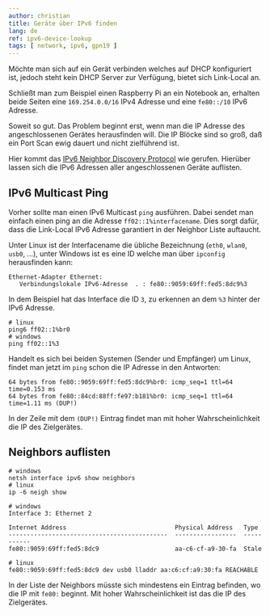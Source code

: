 ```yaml
---
author: christian
title: Geräte über IPv6 finden
lang: de
ref: ipv6-device-lookup
tags: [ network, ipv6, gpn19 ]
---
```


Möchte man sich auf ein Gerät verbinden welches auf DHCP
konfiguriert ist, jedoch steht kein DHCP Server zur Verfügung,
bietet sich Link-Local an.

Schließt man zum Beispiel einen Raspberry Pi an ein
Notebook an, erhalten beide Seiten eine
`169.254.0.0/16` IPv4 Adresse und eine `fe80::/10` IPv6 Adresse.

Soweit so gut. Das Problem beginnt erst, wenn man die IP Adresse
des angeschlossenen Gerätes herausfinden will. Die IP Blöcke sind
so groß, daß ein Port Scan ewig dauert und nicht zielführend ist.

Hier kommt das [IPv6 Neighbor Discovery Protocol](https://de.wikipedia.org/wiki/Neighbor_Discovery_Protocol)
wie gerufen. Hierüber lassen sich die IPv6 Adressen aller angeschlossenen
Geräte auflisten.

## IPv6 Multicast Ping

Vorher sollte man einen IPv6 Multicast `ping` ausführen.
Dabei sendet man einfach einen ping an die Adresse `ff02::1%interfacename`.
Dies sorgt dafür, dass die Link-Local IPv6 Adresse garantiert in der Neighbor
Liste auftaucht.

Unter Linux ist der Interfacename die übliche Bezeichnung (`eth0`, `wlan0`, `usb0`, ...),
unter Windows ist es eine ID welche man über `ipconfig` herausfinden kann:

```
Ethernet-Adapter Ethernet:
   Verbindungslokale IPv6-Adresse  . : fe80::9059:69ff:fed5:8dc9%3
```

In dem Beispiel hat das Interface die ID `3`, zu erkennen an dem `%3` hinter der
IPv6 Adresse.

```
# linux
ping6 ff02::1%br0
# windows
ping ff02::1%3
```

Handelt es sich bei beiden Systemen (Sender und Empfänger) um Linux, findet man
jetzt im `ping` schon die IP Adresse in den Antworten:

```
64 bytes from fe80::9059:69ff:fed5:8dc9%br0: icmp_seq=1 ttl=64 time=0.153 ms
64 bytes from fe80::84cd:88ff:fe97:b181%br0: icmp_seq=1 ttl=64 time=1.11 ms (DUP!)
```

In der Zeile mit dem `(DUP!)` Eintrag findet man mit hoher
Wahrscheinlichkeit die IP des Zielgerätes.

## Neighbors auflisten

```
# windows
netsh interface ipv6 show neighbors
# linux
ip -6 neigh show
```

```
# windows
Interface 3: Ethernet 2

Internet Address                              Physical Address   Type
--------------------------------------------  -----------------  -----------
fe80::9059:69ff:fed5:8dc9                     aa-c6-cf-a9-30-fa  Stale

# linux
fe80::9059:69ff:fed5:8dc9 dev usb0 lladdr aa:c6:cf:a9:30:fa REACHABLE
```

In der Liste der Neighbors müsste sich mindestens ein Eintrag
befinden, wo die IP mit `fe80:` beginnt. Mit hoher Wahrscheinlichkeit
ist das die IP des Zielgerätes.
